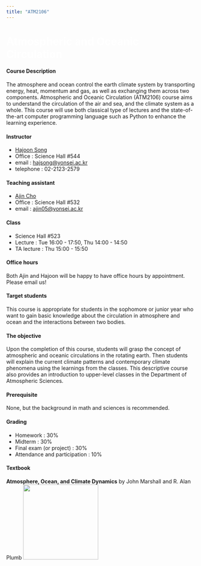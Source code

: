 ```yaml
---
title: "ATM2106"
---
```

<h1 style="background: url(images/img1banner.jpg);
           color: white;">
Atmospheric and Oceanic Circulation
</h1>

#### Course Description

The atmosphere and ocean control the earth climate system by transporting energy, heat, momentum and gas, as well as exchanging them across two components. Atmospheric and Oceanic Circulation (ATM2106) course aims to understand the circulation of the air and sea, and the climate system as a whole. This course will use both classical type of lectures and the state-of-the-art computer programming language such as Python to enhance the learning experience.

#### Instructor

* [Hajoon Song](http://airsea.yonsei.ac.kr/group/hajoonsong//#anchor)
* Office : Science Hall #544
* email : hajsong@yonsei.ac.kr
* telephone : 02-2123-2579

#### Teaching assistant
+ [Ajin Cho](http://airsea.yonsei.ac.kr/group/ajincho/#anchor)
+ Office : Science Hall #532
+ email : ajin05@yonsei.ac.kr

#### Class
+ Science Hall #523
+ Lecture : Tue 16:00 - 17:50, Thu 14:00 - 14:50
+ TA lecture : Thu 15:00 - 15:50

#### Office hours
Both Ajin and Hajoon will be happy to have office hours by appointment. Please email us!

#### Target students
This course is appropriate for students in the sophomore or junior year who want to gain basic knowledge about the circulation in atmosphere and ocean and the interactions between two bodies.

#### The objective
Upon the completion of this course, students will grasp the concept of atmospheric and oceanic circulations in the rotating earth. Then students will explain the current climate patterns and contemporary climate phenomena using the learnings from the classes. This descriptive course also provides an introduction to upper-level classes in the Department of Atmospheric Sciences.

#### Prerequisite
None, but the background in math and sciences is recommended.

#### Grading
+ Homework : 30%
+ Midterm : 30%
+ Final exam (or project) : 30%
+ Attendance and participation : 10%

#### Textbook
**Atmosphere, Ocean, and Climate Dynamics**
by John Marshall and R. Alan Plumb
<a href="http://marshallplumb.mit.edu" target="_blank">
<img style="width:200px;" src="http://marshallplumb.mit.edu/wp-content/uploads/2017/05/2017-05-17_3-52-08.png"></a>
